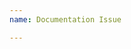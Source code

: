 ```yaml
---
name: Documentation Issue

---
```


<!--
This repository only accepts issues related to the documentation here https://community.optimism.io/ 

If you have a support problem, [join our discord](https://discord.gg/C8CjvkaU4w) and post it in the appropriate channel, either `#user-support` or `#dev-support`.

-->
